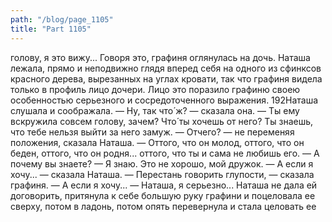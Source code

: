 ```yaml
---
path: "/blog/page_1105"
title: "Part 1105"
---
```


 голову, я это вижу...
Говоря это, графиня оглянулась на дочь. Наташа лежала, прямо и неподвижно глядя вперед себя на одного из сфинксов красного дерева, вырезанных на углах кровати, так что графиня видела только в профиль лицо дочери. Лицо это поразило графиню своею особенностью серьезного и сосредоточенного выражения.
192Наташа слушала и соображала.
— Ну, так что́ ж? — сказала она.
— Ты ему вскружила совсем голову, зачем? Что́ ты хочешь от него? Ты знаешь, что тебе нельзя выйти за него замуж.
— Отчего? — не переменяя положения, сказала Наташа.
— Оттого, что он молод, оттого, что он беден, оттого, что он родня... оттого, что ты и сама не любишь его.
— А почему вы знаете?
— Я знаю. Это не хорошо, мой дружок.
— А если я хочу... — сказала Наташа.
— Перестань говорить глупости, — сказала графиня.
— А если я хочу...
— Наташа, я серьезно...
Наташа не дала ей договорить, притянула к себе большую руку графини и поцеловала ее сверху, потом в ладонь, потом опять перевернула и стала целовать ее 

